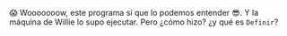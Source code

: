 :scream: Wooooooow, este programa sí que lo podemos entender :sunglasses:. Y la máquina de Willie lo supo ejecutar. Pero ¿cómo hizo? ¿y qué es `Definir`?
